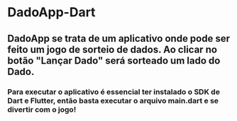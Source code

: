# DadoApp-Dart

## DadoApp se trata de um aplicativo onde pode ser feito um jogo de sorteio de dados. Ao clicar no botão "Lançar Dado" será sorteado um lado do Dado. 

### Para executar o aplicativo é essencial ter instalado o SDK de Dart e Flutter, então basta executar o arquivo main.dart e se divertir com o jogo!
